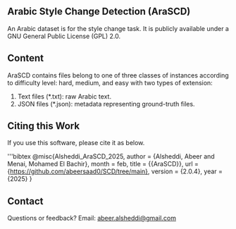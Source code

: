 Arabic Style Change Detection (AraSCD)
-------------
An Arabic dataset is for the style change task. It is publicly available under a GNU General Public License (GPL) 2.0.

Content
-------------
AraSCD contains files belong to one of three classes of instances according to difficulty level: hard, medium, and easy with two types of extension:
1. Text files (*.txt): raw Arabic text.
2. JSON files (*.json): metadata representing ground-truth files.

Citing this Work
-------------
If you use this software, please cite it as below.

'''bibtex
@misc{Alsheddi_AraSCD_2025,
author = {Alsheddi, Abeer and Menai, Mohamed El Bachir},
month = feb,
title = {{AraSCD}},
url = {https://github.com/abeersaad0/SCD/tree/main},
version = {2.0.4},
year = {2025}
}

Contact
-------------
Questions or feedback?
Email: abeer.alsheddi@gmail.com
